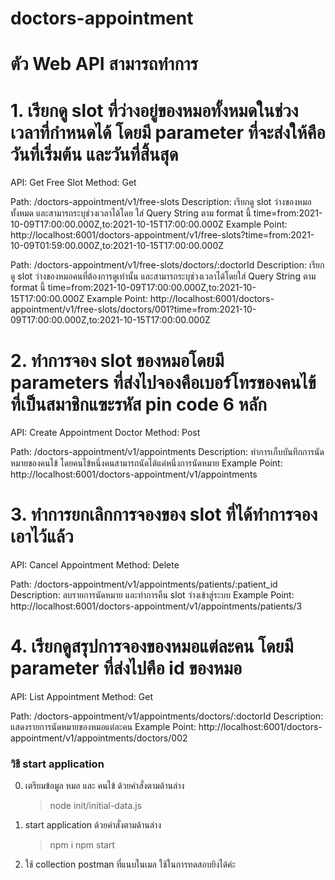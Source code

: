 # doctors-appointment

# ตัว Web API สามารถทําการ
# 1. เรียกดู slot ที่ว่างอยู่ของหมอทั้งหมดในช่วงเวลาที่กำหนดได้ โดยมี parameter ที่จะส่งให้คือ วันที่เริ่มต้น และวันที่สิ้นสุด

API: Get Free Slot 
Method: Get 

Path: /doctors-appointment/v1/free-slots
Description: เรียกดู slot ว่างของหมอทั้งหมด และสามารถระบุช่วงเวลาได้โดย 
ใส่ Query String ตาม format นี้ time=from:2021-10-09T17:00:00.000Z,to:2021-10-15T17:00:00.000Z
Example Point: http://localhost:6001/doctors-appointment/v1/free-slots?time=from:2021-10-09T01:59:00.000Z,to:2021-10-15T17:00:00.000Z

Path: /doctors-appointment/v1/free-slots/doctors/:doctorId
Description: เรียกดู slot ว่างของหมอคนที่ต้องการดูเท่านั้น และสามารถระบุช่วงเวลาได้โดยใส่ Query String ตาม format นี้ time=from:2021-10-09T17:00:00.000Z,to:2021-10-15T17:00:00.000Z
Example Point: http://localhost:6001/doctors-appointment/v1/free-slots/doctors/001?time=from:2021-10-09T17:00:00.000Z,to:2021-10-15T17:00:00.000Z 


# 2. ทำการจอง slot ของหมอโดยมี parameters ที่ส่งไปจองคือเบอร์โทรของคนไข้ที่เป็นสมาชิกแฃะรหัส pin code 6 หลัก

API: Create Appointment Doctor 
Method: Post 

Path: /doctors-appointment/v1/appointments
Description: ทำการเก็บบันทึกการนัดหมายของคนไข้ โดยคนไข้หนึ่งคนสามารถนัดได้แค่หนึ่งการนัดหมาย
Example Point: http://localhost:6001/doctors-appointment/v1/appointments


# 3. ทำการยกเลิกการจองของ slot ที่ได้ทำการจองเอาไว้แล้ว

API: Cancel Appointment 
Method: Delete 

Path: /doctors-appointment/v1/appointments/patients/:patient_id
Description: ลบรายการนัดหมาย และทำการคืน slot ว่างเข้าสู่ระบบ
Example Point: http://localhost:6001/doctors-appointment/v1/appointments/patients/3


# 4. เรียกดูสรุปการจองของหมอแต่ละคน โดยมี parameter ที่ส่งไปคือ id ของหมอ

API: List Appointment 
Method: Get 

Path: /doctors-appointment/v1/appointments/doctors/:doctorId
Description: แสดงรายการนัดหมายของหมอแต่ละคน
Example Point: http://localhost:6001/doctors-appointment/v1/appointments/doctors/002


### วิธี start application
 
 0. เตรียมข้อมูล หมอ และ คนไข้ ด้วยคำสั่งตามด้านล่าง
    > node init/initial-data.js
 1. start application ด้วยคำสั่งตามด้านล่าง
    > npm i
    > npm start
 2. ใช้ collection postman ที่แนบในเมล ใช้ในการทดสอบยิงได้ค่ะ
 